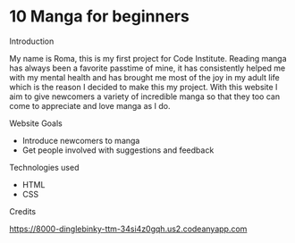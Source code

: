 # 10 Manga for beginners

 Introduction

 My name is Roma, this is my first project for Code Institute. Reading manga has always been a favorite passtime of mine, it has consistently helped me with my mental health and has brought me most of the joy in my adult life which is the reason I decided to make this my project. With this website I aim to give newcomers a variety of incredible manga so that they too can come to appreciate and love manga as I do.

 Website Goals

* Introduce newcomers to manga
* Get people involved with suggestions and feedback
  
Technologies used

* HTML
* CSS

Credits


 <https://8000-dinglebinky-ttm-34si4z0gqh.us2.codeanyapp.com>
